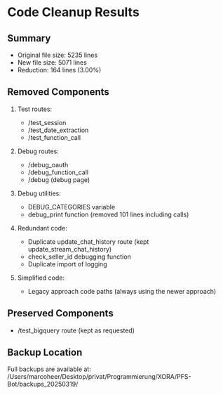 # Code Cleanup Results

## Summary
- Original file size:     5235 lines
- New file size:     5071 lines
- Reduction: 164 lines (3.00%)

## Removed Components
1. Test routes:
   - /test_session
   - /test_date_extraction
   - /test_function_call
   
2. Debug routes:
   - /debug_oauth
   - /debug_function_call
   - /debug (debug page)
   
3. Debug utilities:
   - DEBUG_CATEGORIES variable
   - debug_print function (removed 101 lines including calls)
   
4. Redundant code:
   - Duplicate update_chat_history route (kept update_stream_chat_history)
   - check_seller_id debugging function
   - Duplicate import of logging
   
5. Simplified code:
   - Legacy approach code paths (always using the newer approach)

## Preserved Components
- /test_bigquery route (kept as requested)

## Backup Location
Full backups are available at:
/Users/marcoheer/Desktop/privat/Programmierung/XORA/PFS-Bot/backups_20250319/
